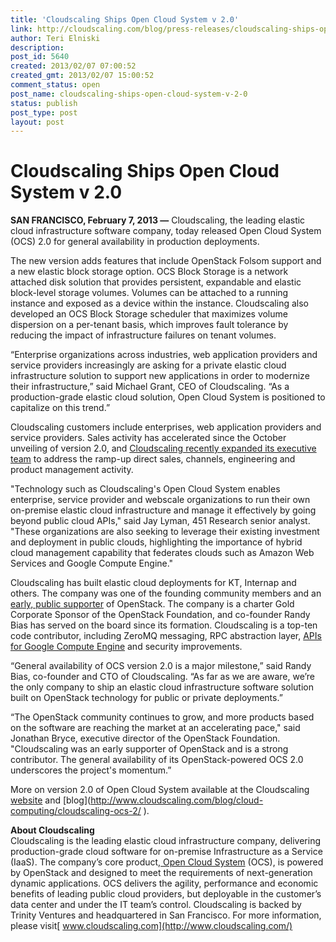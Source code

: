 ```yaml
---
title: 'Cloudscaling Ships Open Cloud System v 2.0'
link: http://cloudscaling.com/blog/press-releases/cloudscaling-ships-open-cloud-system-v-2-0/
author: Teri Elniski
description: 
post_id: 5640
created: 2013/02/07 07:00:52
created_gmt: 2013/02/07 15:00:52
comment_status: open
post_name: cloudscaling-ships-open-cloud-system-v-2-0
status: publish
post_type: post
layout: post
---
```


# Cloudscaling Ships Open Cloud System v 2.0

**SAN FRANCISCO, February 7, 2013 —** Cloudscaling, the leading elastic cloud infrastructure software company, today released Open Cloud System (OCS) 2.0 for general availability in production deployments. 

The new version adds features that include OpenStack Folsom support and a new elastic block storage option. OCS Block Storage is a network attached disk solution that provides persistent, expandable and elastic block-level storage volumes. Volumes can be attached to a running instance and exposed as a device within the instance. Cloudscaling also developed an OCS Block Storage scheduler that maximizes volume dispersion on a per-tenant basis, which improves fault tolerance by reducing the impact of infrastructure failures on tenant volumes.  
  
“Enterprise organizations across industries, web application providers and service providers increasingly are asking for a private elastic cloud infrastructure solution to support new applications in order to modernize their infrastructure,” said Michael Grant, CEO of Cloudscaling. “As a production-grade elastic cloud solution, Open Cloud System is positioned to capitalize on this trend.”  
  
Cloudscaling customers include enterprises, web application providers and service providers. Sales activity has accelerated since the October unveiling of version 2.0, and [Cloudscaling recently expanded its executive team](http://www.cloudscaling.com/blog/press-releases/cloudscaling-expands-executive-team-as-market-interest-in-elastic-cloud-infrastructure-accelerates/) to address the ramp-up direct sales, channels, engineering and product management activity.  
  
"Technology such as Cloudscaling's Open Cloud System enables enterprise, service provider and webscale organizations to run their own on-premise elastic cloud infrastructure and manage it effectively by going beyond public cloud APIs," said Jay Lyman, 451 Research senior analyst. "These organizations are also seeking to leverage their existing investment and deployment in public clouds, highlighting the importance of hybrid cloud management capability that federates clouds such as Amazon Web Services and Google Compute Engine."  
  
Cloudscaling has built elastic cloud deployments for KT, Internap and others. The company was one of the founding community members and an [early, public supporter](http://www.cloudscaling.com/blog/cloud-computing/does-openstack-change-the-cloud-game/) of OpenStack. The company is a charter Gold Corporate Sponsor of the OpenStack Foundation, and co-founder Randy Bias has served on the board since its formation. Cloudscaling is a top-ten code contributor, including ZeroMQ messaging, RPC abstraction layer, [APIs for Google Compute Engine](http://www.cloudscaling.com/blog/press-releases/cloudscaling-bringing-google-compute-engine-apis-to-openstack-project/) and security improvements.  
  
“General availability of OCS version 2.0 is a major milestone,” said Randy Bias, co-founder and CTO of Cloudscaling. “As far as we are aware, we’re the only company to ship an elastic cloud infrastructure software solution built on OpenStack technology for public or private deployments.”  
  
“The OpenStack community continues to grow, and more products based on the software are reaching the market at an accelerating pace," said Jonathan Bryce, executive director of the OpenStack Foundation. "Cloudscaling was an early supporter of OpenStack and is a strong contributor. The general availability of its OpenStack-powered OCS 2.0 underscores the project's momentum.”  
  
More on version 2.0 of Open Cloud System available at the Cloudscaling [website](http://www.cloudscaling.com/ocs-system-overview/) and [blog](http://www.cloudscaling.com/blog/cloud-computing/cloudscaling-ocs-2/ ‎).  
  
**About Cloudscaling**  
Cloudscaling is the leading elastic cloud infrastructure company, delivering production-grade cloud software for on-premise Infrastructure as a Service (IaaS). The company’s core product,[ Open Cloud System](http://www.cloudscaling.com/ocs-system-overview/) (OCS), is powered by OpenStack and designed to meet the requirements of next-generation dynamic applications. OCS delivers the agility, performance and economic benefits of leading public cloud providers, but deployable in the customer’s data center and under the IT team’s control. Cloudscaling is backed by Trinity Ventures and headquartered in San Francisco. For more information, please visit[ www.cloudscaling.com](http://www.cloudscaling.com/)